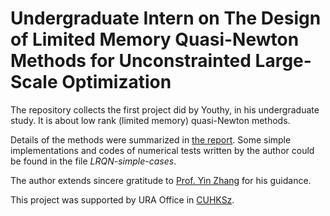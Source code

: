 Undergraduate Intern on The Design of Limited Memory Quasi-Newton Methods for Unconstrainted Large-Scale Optimization
==========================================================
The repository collects the first project did by Youthy, in his undergraduate study. It is about low rank (limited memory) quasi-Newton methods. 

Details of the methods were summarized in [the report](https://github.com/YouthyWang/Low-Rank-Least-Change-Update/Report.pdf). Some simple implementations and codes of numerical tests written by the author could be found in the file *LRQN-simple-cases*. 

The author extends sincere gratitude to [Prof. Yin Zhang](https://www.cmor-faculty.rice.edu/~zhang/) for his guidance. 

This project was supported by URA Office in [CUHKSz](https://www.cuhk.edu.cn/en).
